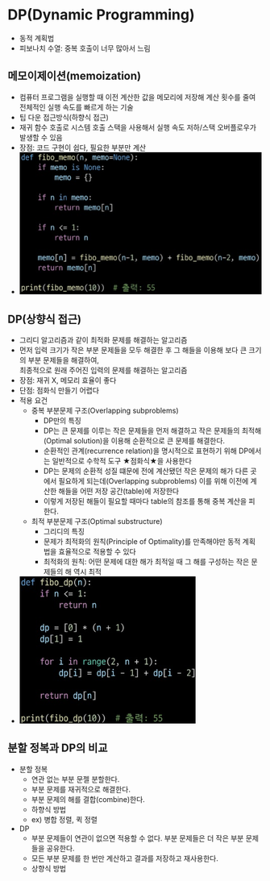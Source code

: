 # DP(Dynamic Programming)
- 동적 계획법
- 피보나치 수열: 중복 호출이 너무 많아서 느림

## 메모이제이션(memoization)
- 컴퓨터 프로그램을 실행할 때 이전 계산한 값을 메모리에 저장해 계산 횟수를 줄여 전체적인 실행 속도를 빠르게 하는 기술
- 팁 다운 접근방식(하향식 접근)
- 재귀 함수 호출로 시스템 호출 스택을 사용해서 실행 속도 저하/스택 오버플로우가 발생할 수 있음
- 장점: 코드 구현이 쉽다, 필요한 부분만 계산
- ![](../image/fibo_memo.jpg)

## DP(상향식 접근)
- 그리디 알고리즘과 같이 최적화 문제를 해결하는 알고리즘
- 먼저 입력 크기가 작은 부분 문제들을 모두 해결한 후 그 해들을 이용해 보다 큰 크기의 부분 문제들을 해결하여,  
최종적으로 원래 주어진 입력의 문제를 해결하는 알고리즘
- 장점: 재귀 X, 메모리 효율이 좋다
- 단점: 점화식 만들기 어렵다
- 적용 요건
    - 중복 부분문제 구조(Overlapping subproblems)
        - DP만의 특징
        - DP는 큰 문제를 이루는 작은 문제들을 먼저 해결하고 작은 문제들의 최적해(Optimal solution)을 이용해 순환적으로 큰 문제를 해결한다.
        - 순환적인 관계(recurrence relation)을 명시적으로 표현하기 위해 DP에서는 일반적으로 수학적 도구 ★점화식★을 사용한다
        - DP는 문제의 순환적 성질 떄문에 전에 계산됐던 작은 문제의 해가 다른 곳에서 필요하게 되는데(Overlapping subproblems) 이를 위해 이전에 계산한 해들을 어떤 저장 공간(table)에 저장한다
        - 이렇게 저장된 해들이 필요할 때마다 table의 참조를 통해 중복 계산을 피한다.
    - 최적 부분문제 구조(Optimal substructure)
        - 그리디의 특징
        - 문제가 최적화의 원칙(Principle of Optimality)를 만족해야만 동적 계획법을 효율적으로 적용할 수 있다
        - 최적화의 원칙: 어떤 문제에 대한 해가 최적일 때 그 해를 구성하는 작은 문제들의 해 역시 최적
- ![](../image/fibo_dp.jpg)
## 분할 정복과 DP의 비교
- 분할 정복
    - 연관 없는 부분 문젤 분할한다.
    - 부분 문제를 재귀적으로 해결한다.
    - 부분 문제의 해를 결합(combine)한다.
    - 하향식 방법
    - ex) 병합 정렬, 퀵 정렬
- DP
    - 부분 문제들이 연관이 없으면 적용할 수 없다. 부분 문제들은 더 작은 부분 문제들을 공유한다.
    - 모든 부분 문제를 한 번만 계산하고 결과를 저장하고 재사용한다.
    - 상향식 방법